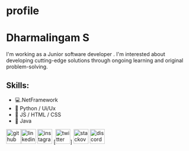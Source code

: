 # profile
# Dharmalingam S

I'm working as a Junior software developer . I'm interested about developing cutting-edge solutions through ongoing learning and original problem-solving.

## Skills:

- 💻.NetFramework
- 🐍 Python / Ui/Ux
- 📶 JS / HTML / CSS
- 📲 Java

[<img src='https://cdn.jsdelivr.net/npm/simple-icons@3.0.1/icons/github.svg' alt='github' height='40'>](https://github.com/Dharma2005)[<img src='https://cdn.jsdelivr.net/npm/simple-icons@3.0.1/icons/linkedin.svg' alt='linkedin' height='40'>](linkedin.com/in/dharmalingam-s-97812b260) [<img src='https://cdn.jsdelivr.net/npm/simple-icons@3.0.1/icons/instagram.svg' alt='instagram' height='40'>](https://www.instagram.com/dharma_0021/) [<img src='https://cdn.jsdelivr.net/npm/simple-icons@3.0.1/icons/twitter.svg' alt='twitter' height='40'>] [<img src='https://cdn.jsdelivr.net/npm/simple-icons@3.0.1/icons/stackoverflow.svg' alt='stackoverflow' height='40'>](https://stackoverflow.com/users/23164146/kowsick-k) [<img src='https://cdn.jsdelivr.net/npm/simple-icons@3.0.1/icons/discord.svg' alt='discord' height='40'>](https://discord.com/channels/@me)
